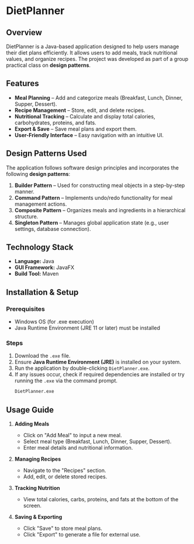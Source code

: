 # DietPlanner

## Overview
DietPlanner is a Java-based application designed to help users manage their diet plans efficiently. It allows users to add meals, track nutritional values, and organize recipes. The project was developed as part of a group practical class on **design patterns**.

## Features
- **Meal Planning** – Add and categorize meals (Breakfast, Lunch, Dinner, Supper, Dessert).
- **Recipe Management** – Store, edit, and delete recipes.
- **Nutritional Tracking** – Calculate and display total calories, carbohydrates, proteins, and fats.
- **Export & Save** – Save meal plans and export them.
- **User-Friendly Interface** – Easy navigation with an intuitive UI.

## Design Patterns Used
The application follows software design principles and incorporates the following **design patterns**:

1. **Builder Pattern** – Used for constructing meal objects in a step-by-step manner.
2. **Command Pattern** – Implements undo/redo functionality for meal management actions.
3. **Composite Pattern** – Organizes meals and ingredients in a hierarchical structure.
4. **Singleton Pattern** – Manages global application state (e.g., user settings, database connection).

## Technology Stack
- **Language:** Java
- **GUI Framework:** JavaFX
- **Build Tool:** Maven

## Installation & Setup
### Prerequisites
- Windows OS (for .exe execution)
- Java Runtime Environment (JRE 11 or later) must be installed

### Steps
1. Download the `.exe` file.
2. Ensure **Java Runtime Environment (JRE)** is installed on your system.
3. Run the application by double-clicking `DietPlanner.exe`.
4. If any issues occur, check if required dependencies are installed or try running the `.exe` via the command prompt.
   ```sh
   DietPlanner.exe
   ```

## Usage Guide
1. **Adding Meals**
   - Click on "Add Meal" to input a new meal.
   - Select meal type (Breakfast, Lunch, Dinner, Supper, Dessert).
   - Enter meal details and nutritional information.

2. **Managing Recipes**
   - Navigate to the "Recipes" section.
   - Add, edit, or delete stored recipes.

3. **Tracking Nutrition**
   - View total calories, carbs, proteins, and fats at the bottom of the screen.

4. **Saving & Exporting**
   - Click "Save" to store meal plans.
   - Click "Export" to generate a file for external use.
